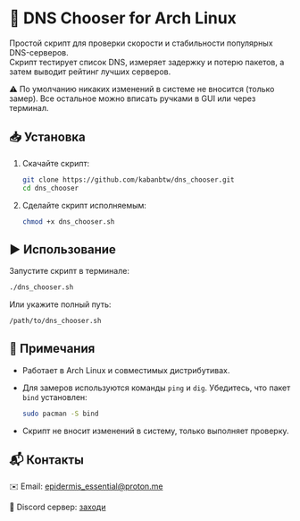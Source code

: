 # 🚀 DNS Chooser for Arch Linux

Простой скрипт для проверки скорости и стабильности популярных DNS-серверов.  
Скрипт тестирует список DNS, измеряет задержку и потерю пакетов, а затем выводит рейтинг лучших серверов.  

⚠️ По умолчанию никаких изменений в системе не вносится (только замер). Все остальное можно вписать ручками
в GUI или через терминал.

## 📥 Установка

1. Скачайте скрипт:

   ```bash
   git clone https://github.com/kabanbtw/dns_chooser.git
   cd dns_chooser
   ```

2. Сделайте скрипт исполняемым:

   ```bash
   chmod +x dns_chooser.sh
   ```

## ▶️ Использование

Запустите скрипт в терминале:

```bash
./dns_chooser.sh
```

Или укажите полный путь:

```bash
/path/to/dns_chooser.sh
```

## 📝 Примечания

- Работает в Arch Linux и совместимых дистрибутивах.
- Для замеров используются команды `ping` и `dig`. Убедитесь, что пакет `bind` установлен:

  ```bash
  sudo pacman -S bind
  ```

- Скрипт не вносит изменений в систему, только выполняет проверку.

## 📬 Контакты

✉️ Email: epidermis_essential@proton.me

💬 Discord сервер: [заходи](https://discord.gg/2bFvWXRS6u)
